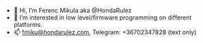 - 👋 Hi, I’m Ferenc Mikula aka @HondaRulez
- 👀 I’m interested in low level/firmware programming on different platforms.
- 📫 fmiku@hondarulez.com, Telegram: +36702347828 (text only)

<!---
HondaRulez/HondaRulez is a ✨ special ✨ repository because its `README.md` (this file) appears on your GitHub profile.
You can click the Preview link to take a look at your changes.

- 🌱 I’m currently learning ...
- 💞️ I’m looking to collaborate on ...
--->
